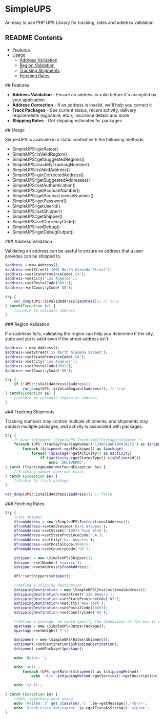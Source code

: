 # SimpleUPS

An easy to use PHP UPS Library for tracking, rates and address validation

## README Contents

* [Features](#features)
* [Usage](#usage)
  * [Address Validation](#address-validation)
  * [Region Validation](#region-validation)
  * [Tracking Shipments](#tracking-shiments)
  * [Fetching Rates](#fetching-rates)

<a name="features" />
## Features

 * **Address Validation** - Ensure an address is valid before it's accepted by your application
 * **Address Correction** - If an address is invalid, we'll help you correct it
 * **Track Packages** - See current status, recent activity, delivery requirements (signature, etc.), insurance details and more
 * **Shipping Rates** - Get shipping estimates for packages

<a name="usage" />
## Usage

SimpleUPS is available in a static context with the following methods:

 * SimpleUPS::getRates()
 * SimpleUPS::isValidRegion()
 * SimpleUPS::getSuggestedRegions()
 * SimpleUPS::trackByTrackingNumber()
 * SimpleUPS::isValidAddress()
 * SimpleUPS::getCorrectedAddress()
 * SimpleUPS::getSuggestedAddresses()
 * SimpleUPS::setAuthentication()
 * SimpleUPS::getAccountNumber()
 * SimpleUPS::getAccessLicenseNumber()
 * SimpleUPS::getPassword()
 * SimpleUPS::getUserId()
 * SimpleUPS::setShipper()
 * SimpleUPS::getShipper()
 * SimpleUPS::setCurrencyCode()
 * SimpleUPS::setDebug()
 * SimpleUPS::getDebugOutput()

<a name="address-validation" />
### Address Validation

Validating an address can be useful to ensure an address that a user provides can be shipped to.

```php
$address = new Address();
$address->setStreet('1001 North Alameda Street');
$address->setStateProvinceCode('CA');
$address->setCity('Los Angeles');
$address->setPostalCode(90012);
$address->setCountryCode('US');
 
try {
    var_dump(UPS::isValidAddress($address)); // true
} catch(Exception $e) {
    //unable to validate address
}
```

<a name="region-validation" />
### Region Validation

If an address fails, validating the region can help you determine if the city, state and zip is valid even if the street address isn't.

```php
$address = new Address();
$address->setStreet('xx North Alameda Street');
$address->setStateProvinceCode('CA');
$address->setCity('Los Angeles');
$address->setPostalCode(90012);
$address->setCountryCode('US');
 
try {
    if (!UPS::isValidAddress($address))
        var_dump(UPS::isValidRegion($address)); // true
} catch(Exception $e) {
    //unable to validate region or address
}
```

<a name="tracking-shipments" />
### Tracking Shipments

Tracking numbers may contain multiple shipments, and shipments may contain multiple packages, and activity is associated with packages.

```php
try {
    /* @var $shipment \SimpleUPS\Track\SmallPackage\Shipment */
    foreach (UPS::trackByTrackingNumber('1Z4861WWE194914215') as $shipment)
        foreach ($shipment->getPackages() as $package)
            foreach ($package->getActivity() as $activity)
                if ($activity->getStatusType()->isDelivered())
                    echo 'DELIVERED';
} catch (TrackingNumberNotFoundException $e) {
    //Tracking number does not exist
} catch (Exception $e) {
    //Unable to track package
}
 
var_dump(UPS::isValidAddress($address)); // false
```

<a name="fetching-rates" />
### Fetching Rates

```php
try {
    //set shipper
    $fromAddress = new \SimpleUPS\InstructionalAddress();
    $fromAddress->setAddressee('Mark Stevens');
    $fromAddress->setStreet('10571 Pico Blvd');
    $fromAddress->setStateProvinceCode('CA');
    $fromAddress->setCity('Los Angeles');
    $fromAddress->setPostalCode(90064);
    $fromAddress->setCountryCode('US');
 
    $shipper = new \SimpleUPS\Shipper();
    $shipper->setNumber('xxxxxxx');
    $shipper->setAddress($fromAddress);
 
    UPS::setShipper($shipper);
 
    //define a shipping destination
    $shippingDestination = new \SimpleUPS\InstructionalAddress();
    $shippingDestination->setStreet('220 Bowery');
    $shippingDestination->setStateProvinceCode('NY');
    $shippingDestination->setCity('New York');
    $shippingDestination->setPostalCode(10453);
    $shippingDestination->setCountryCode('US');
 
    //define a package, we could specify the dimensions of the box if we wanted a more accurate estimate
    $package = new \SimpleUPS\Rates\Package();
    $package->setWeight('7');
 
    $shipment = new \SimpleUPS\Rates\Shipment();
    $shipment->setDestination($shippingDestination);
    $shipment->addPackage($package);
 
    echo 'Rates: ';
 
    echo '<ul>';
        foreach (UPS::getRates($shipment) as $shippingMethod)
            echo '<li>'.$shippingMethod->getService()->getDescription().' ($'.$shippingMethod->getTotalCharges().')</li>';
 
    echo '</ul>';
 
} catch (Exception $e) {
    //doh, something went wrong
    echo 'Failed: ('.get_class($e).') '.$e->getMessage().'<br/>';
    echo 'Stack trace:<br/><pre>'.$e->getTraceAsString().'</pre>';
}
```
